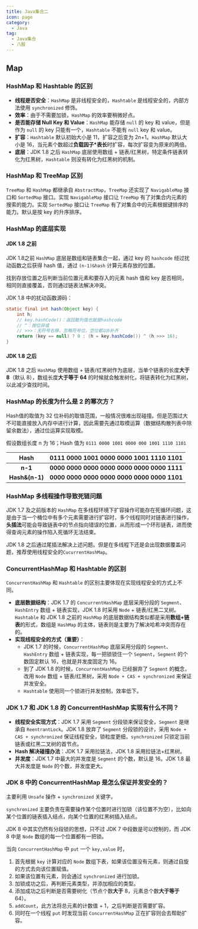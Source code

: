 ```yaml
---
title: Java集合二
icon: page
category:
  - Java
tag:
  - Java集合
  - 八股
---
```

## Map

### HashMap 和 Hashtable 的区别

- **线程是否安全**：`HashMap` 是非线程安全的，`Hashtable` 是线程安全的，内部方法使用 `synchronized` 修饰。
- **效率**：由于不需要加锁，`HashMap` 的效率要稍微好点。
- **是否能存储 Null Key 和 Value**：`HashMap` 能存储 `null` 的 key 和 value，但是作为 `null` 的 key 只能有一个，`Hashtable` 不能有 `null` key 和 value。
- **扩容**：`Hashtable` 默认初始大小是 11，扩容之后变为 2n+1。`HashMap` 默认大小是 16，当元素个数超过**负载因子*表长**时扩容，每次扩容变为原来的两倍。
- **底层**：JDK 1.8 之后 `HashMap` 底层使用数组 + 链表/红黑树，特定条件链表转化为红黑树，`Hashtable` 则没有转化为红黑树的机制。

<!-- more -->

### HashMap 和 TreeMap 区别

`TreeMap` 和 `HashMap` 都继承自 `AbstractMap`，`TreeMap` 还实现了 `NavigableMap` 接口和 `SortedMap` 接口。实现 `NavigableMap` 接口让 `TreeMap` 有了对集合内元素的搜索的能力。实现 `SortedMap` 接口让 `TreeMap` 有了对集合中的元素根据键排序的能力。默认是按 key 的升序排序。

### HashMap 的底层实现

#### JDK 1.8 之前

JDK 1.8之前 `HashMap` 底层是数组和链表集合一起，通过 key 的 `hashcode` 经过扰动函数之后获得 hash 值，通过 `(n-1)&hash` 计算元素存放的位置。

找到存放位置之后判断当前位置元素和要存入的元素 hash 值和 key 是否相同，相同则直接覆盖，否则通过链表法解决冲突。

JDK 1.8 中的扰动函数源码：

```java
static final int hash(Object key) {
    int h;
    // key.hashCode()：返回散列值也就是hashcode
    // ^：按位异或
    // >>>：无符号右移，忽略符号位，空位都以0补齐
    return (key == null) ? 0 : (h = key.hashCode()) ^ (h >>> 16);
}
```

#### JDK 1.8 之后

JDK 1.8 之后 `HashMap` 使用数组 + 链表/红黑树作为底层，当单个链表的长度**大于 8**（默认 8），数组长度**大于等于 64** 的时候就会触发树化，将链表转化为红黑树，以此减少查找时间。

### HashMap 的长度为什么是 2 的幂次方？

Hash值的取值为 32 位补码的取值范围，一般情况很难出现碰撞。但是范围过大不可能直接放入内存中进行计算，因此需要先通过取模运算（数据结构散列表中除留余数法），通过位运算实现取模。

假设数组长度 n 为 16；Hash 值为 `0111 0000 1001 0000 000 1001 1110 1101`

| **Hash** | **0111 0000 1001 0000 0000 1001 1110 1101** |
|:------------:|:-------------:|
| **n-1** |**0000 0000 0000 0000 0000 0000 0000 1111** |
| **Hash&(n-1)** |**0000 0000 0000 0000 0000 0000 0000 1101** |

### HashMap 多线程操作导致死链问题

JDK 1.7 及之前版本的 `HashMap` 在多线程环境下扩容操作可能存在死循环问题，这是由于当一个桶位中有多个元素需要进行扩容时，多个线程同时对链表进行操作，**头插法**可能会导致链表中的节点指向错误的位置，从而形成一个环形链表，进而使得查询元素的操作陷入死循环无法结束。

JDK 1.8 之后通过尾插法解决上述问题。但是在多线程下还是会出现数据覆盖问题，推荐使用线程安全的`CucurrentHashMap`。

### ConcurrentHashMap 和 Hashtable 的区别

`ConcurrentHashMap` 和 `Hashtable` 的区别主要体现在实现线程安全的方式上不同。

- **底层数据结构**：JDK 1.7 的 `ConcurrentHashMap` 底层采用分段的 `Segment`、`HashEntry` 数组 + 链表实现，JDK 1.8 时采用 `Node` + 链表/红黑二叉树。`Hashtable` 和 JDK 1.8 之前的 `HashMap` 的底层数据结构类似都是采用**数组+链表**的形式，数组是 `HashMap` 
  的主体，链表则是主要为了解决哈希冲突而存在的。
- **实现线程安全的方式（重要）**：
  - JDK 1.7 的时候，`ConcurrentHashMap` 底层采用分段的 `Segment`、`HashEntry` 数组 + 链表实现，每一把锁锁住一个 `Segment`，`Segment` 的个数固定默认 16，也就是并发度固定为 16。
  - 到了 JDK 1.8 的时候，`ConcurrentHashMap` 已经摒弃了 `Segment` 的概念，改用 `Node` 数组 + 链表/红黑树，采用 `Node + CAS + synchronized` 来保证并发安全。
  - `Hashtable` 使用同一个锁进行并发控制，效率低下。

### JDK 1.7 和 JDK 1.8 的 ConcurrentHashMap 实现有什么不同？

- **线程安全实现方式**：JDK 1.7 采用 `Segment` 分段锁来保证安全，`Segment` 是继承自 `ReentrantLock`。JDK 1.8 放弃了 `Segment` 分段锁的设计，采用 `Node + CAS + synchronized` 保证线程安全，锁粒度更细，`synchronized` 只锁定当前链表或红黑二叉树的首节点。
- **Hash 解决碰撞办法**：JDK 1.7 采用拉链法，JDK 1.8 采用拉链法+红黑树。
- **并发度**：JDK 1.7 中最大的并发度是 `Segment` 的个数，默认是 16。JDK 1.8 最大并发度是 `Node` 的个数，并发度更大。

### JDK 8 中的 ConcurrentHashMap 是怎么保证并发安全的？

主要利用 `Unsafe` 操作 + `synchronized` 关键字。

`synchronized` 主要负责在需要操作某个位置时进行加锁（该位置不为空），比如向某个位置的链表插入结点，向某个位置的红黑树插入结点。

JDK 8 中其实仍然有分段锁的思想，只不过 JDK 7 中段数是可以控制的，而 JDK 8 中是 `Node` 数组的每一个位置都有一把锁。

当向 `ConcurrentHashMap` 中 `put` 一个 `key,value` 时，
1. 首先根据 `key` 计算对应的 `Node` 数组下表，如果该位置没有元素，则通过自旋的方式去向该位置赋值。
2. 如果该位置有元素，则会通过 `synchronized` 进行加锁。
3. 加锁成功之后，再判断元素类型，并添加相应的类型。
4. 添加成功之后判断是否需要树化（节点个数**大于** 8，元素总个数**大于等于** 64）。
5. `addCount`，此方法将总元素的计数值 + 1，之后判断是否需要扩容。
6. 同时在一个线程 `put` 时发现当前 `ConcurrentHashMap` 正在扩容则会去帮助扩容。
